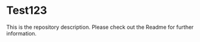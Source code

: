 # Test123
This is the repository description.  Please check out the Readme for further information.
